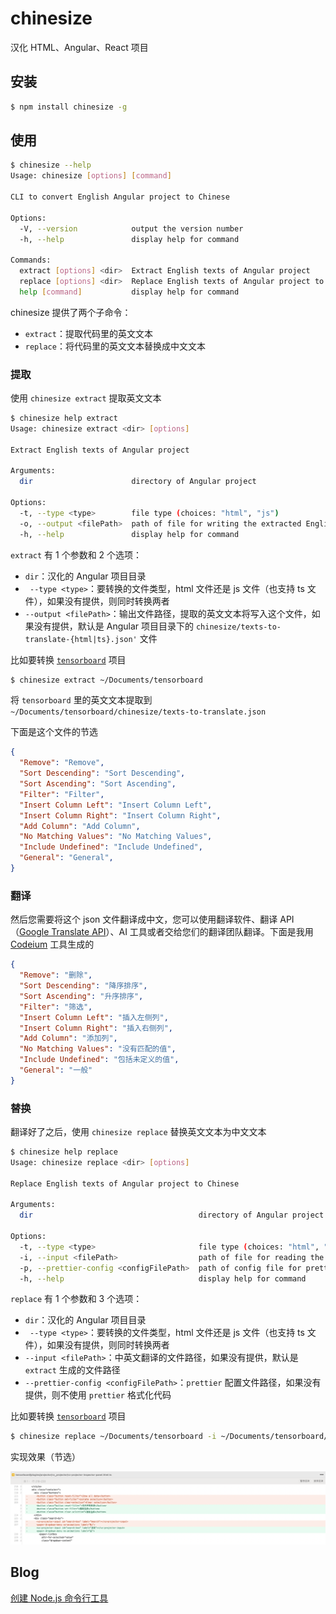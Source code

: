 # chinesize
汉化 HTML、Angular、React 项目 

## 安装

```sh
$ npm install chinesize -g
```

## 使用

```sh
$ chinesize --help
Usage: chinesize [options] [command]

CLI to convert English Angular project to Chinese

Options:
  -V, --version            output the version number
  -h, --help               display help for command

Commands:
  extract [options] <dir>  Extract English texts of Angular project
  replace [options] <dir>  Replace English texts of Angular project to Chinese
  help [command]           display help for command
```

chinesize 提供了两个子命令：

- `extract`：提取代码里的英文文本
- `replace`：将代码里的英文文本替换成中文文本

### 提取

使用 `chinesize extract` 提取英文文本

```sh
$ chinesize help extract
Usage: chinesize extract <dir> [options]

Extract English texts of Angular project

Arguments:
  dir                      directory of Angular project

Options:
  -t, --type <type>        file type (choices: "html", "js")
  -o, --output <filePath>  path of file for writing the extracted English text
  -h, --help               display help for command
```

`extract` 有 1 个参数和 2 个选项：

- `dir`：汉化的 Angular 项目目录
- ` --type <type>`：要转换的文件类型，html 文件还是 js 文件（也支持 ts 文件），如果没有提供，则同时转换两者
- `--output <filePath>`：输出文件路径，提取的英文文本将写入这个文件，如果没有提供，默认是 Angular 项目目录下的 `chinesize/texts-to-translate-{html|ts}.json'` 文件

比如要转换 [`tensorboard`](https://github.com/tensorflow/tensorboard) 项目

```sh
$ chinesize extract ~/Documents/tensorboard
```

将 `tensorboard` 里的英文文本提取到 `~/Documents/tensorboard/chinesize/texts-to-translate.json`

下面是这个文件的节选

```json
{
  "Remove": "Remove",
  "Sort Descending": "Sort Descending",
  "Sort Ascending": "Sort Ascending",
  "Filter": "Filter",
  "Insert Column Left": "Insert Column Left",
  "Insert Column Right": "Insert Column Right",
  "Add Column": "Add Column",
  "No Matching Values": "No Matching Values",
  "Include Undefined": "Include Undefined",
  "General": "General",
}
```

### 翻译

然后您需要将这个 json 文件翻译成中文，您可以使用翻译软件、翻译 API（[Google Translate API](https://cloud.google.com/translate)）、AI 工具或者交给您们的翻译团队翻译。下面是我用 [Codeium](https://codeium.com/) 工具生成的

```json
{
  "Remove": "删除",
  "Sort Descending": "降序排序",
  "Sort Ascending": "升序排序",
  "Filter": "筛选",
  "Insert Column Left": "插入左侧列",
  "Insert Column Right": "插入右侧列",
  "Add Column": "添加列",
  "No Matching Values": "没有匹配的值",
  "Include Undefined": "包括未定义的值",
  "General": "一般"
}
```

### 替换

翻译好了之后，使用 `chinesize replace` 替换英文文本为中文文本

```sh
$ chinesize help replace
Usage: chinesize replace <dir> [options]

Replace English texts of Angular project to Chinese

Arguments:
  dir                                     directory of Angular project

Options:
  -t, --type <type>                       file type (choices: "html", "js")
  -i, --input <filePath>                  path of file for reading the Chinese text
  -p, --prettier-config <configFilePath>  path of config file for prettier
  -h, --help                              display help for command
```

`replace` 有 1 个参数和 3 个选项：

- `dir`：汉化的 Angular 项目目录
- ` --type <type>`：要转换的文件类型，html 文件还是 js 文件（也支持 ts 文件），如果没有提供，则同时转换两者
- `--input <filePath>`：中英文翻译的文件路径，如果没有提供，默认是 `extract` 生成的文件路径
- `--prettier-config <configFilePath>`：`prettier` 配置文件路径，如果没有提供，则不使用 `prettier` 格式化代码

比如要转换 [`tensorboard`](https://github.com/tensorflow/tensorboard) 项目

```sh
$ chinesize replace ~/Documents/tensorboard -i ~/Documents/tensorboard/translated-texts.json -p ~/Documents/tensorboard/.prettierrc.json
```

实现效果（节选）

![](./screenshot/chinesize-result.png)

## Blog

[创建 Node.js 命令行工具](https://www.joylearn123.com/2024/08/23/node-cli/)
